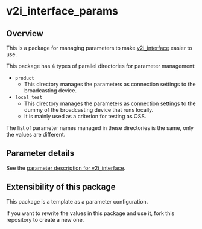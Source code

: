 # v2i_interface_params

## Overview
This is a package for managing parameters to make [v2i_interface](https://github.com/eve-autonomy/v2i_interface) easier to use.

This package has 4 types of parallel directories for parameter management:
- `product`
  - This directory manages the parameters as connection settings to the broadcasting device.
- `local_test`
  - This directory manages the parameters as connection settings to the dummy of the broadcasting device that runs locally.
  - It is mainly used as a criterion for testing as OSS.

The list of parameter names managed in these directories is the same, only the values are different.

## Parameter details
See the [parameter description for v2i_interface](https://github.com/eve-autonomy/v2i_interface#parameter-description).

## Extensibility of this package
This package is a template as a parameter configuration.

If you want to rewrite the values in this package and use it, fork this repository to create a new one.
